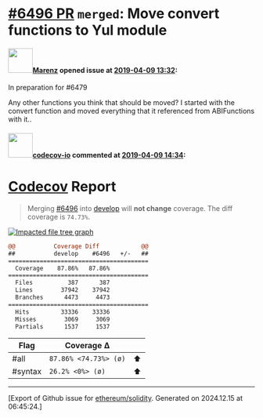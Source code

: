 # [\#6496 PR](https://github.com/ethereum/solidity/pull/6496) `merged`: Move convert functions to Yul module

#### <img src="https://avatars.githubusercontent.com/u/424752?u=2d50de05ec528b9b84f8b905a56e90669b0f8927&v=4" width="50">[Marenz](https://github.com/Marenz) opened issue at [2019-04-09 13:32](https://github.com/ethereum/solidity/pull/6496):

In preparation for #6479

Any other functions you think that should be moved?
I started with the convert function and moved everything that it referenced from ABIFunctions with it..

#### <img src="https://avatars.githubusercontent.com/u/8655789?u=4694f03b321aa2287d9fe05155adcddb23272e81&v=4" width="50">[codecov-io](https://github.com/codecov-io) commented at [2019-04-09 14:34](https://github.com/ethereum/solidity/pull/6496#issuecomment-481278409):

# [Codecov](https://codecov.io/gh/ethereum/solidity/pull/6496?src=pr&el=h1) Report
> Merging [#6496](https://codecov.io/gh/ethereum/solidity/pull/6496?src=pr&el=desc) into [develop](https://codecov.io/gh/ethereum/solidity/commit/ef3a18999c840c523cce73f6074e816334b5c753?src=pr&el=desc) will **not change** coverage.
> The diff coverage is `74.73%`.

[![Impacted file tree graph](https://codecov.io/gh/ethereum/solidity/pull/6496/graphs/tree.svg?width=650&token=87PGzVEwU0&height=150&src=pr)](https://codecov.io/gh/ethereum/solidity/pull/6496?src=pr&el=tree)

```diff
@@           Coverage Diff            @@
##           develop    #6496   +/-   ##
========================================
  Coverage    87.86%   87.86%           
========================================
  Files          387      387           
  Lines        37942    37942           
  Branches      4473     4473           
========================================
  Hits         33336    33336           
  Misses        3069     3069           
  Partials      1537     1537
```

| Flag | Coverage Δ | |
|---|---|---|
| #all | `87.86% <74.73%> (ø)` | :arrow_up: |
| #syntax | `26.2% <0%> (ø)` | :arrow_up: |


-------------------------------------------------------------------------------



[Export of Github issue for [ethereum/solidity](https://github.com/ethereum/solidity). Generated on 2024.12.15 at 06:45:24.]
